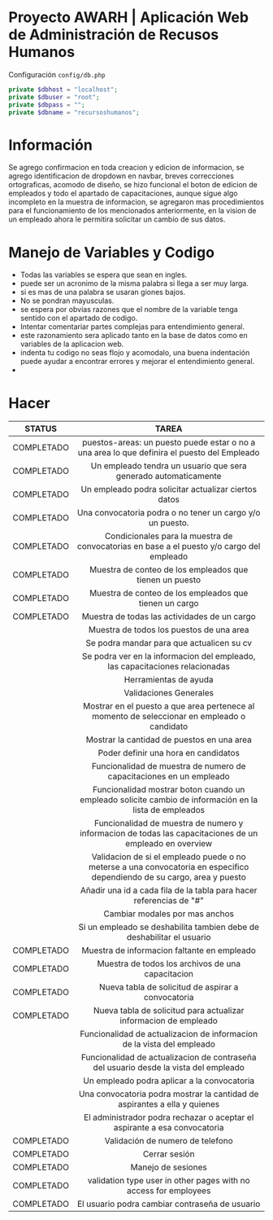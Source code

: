 # Proyecto AWARH | Aplicación Web de Administración de Recusos Humanos


Configuración `config/db.php`
```php
private $dbhost = "localhost";
private $dbuser = "root";
private $dbpass = "";
private $dbname = "recursoshumanos";
````


# Información
Se agrego confirmacion en toda creacion y edicion de informacion, se agrego identificacion de dropdown en navbar, breves correcciones ortograficas, acomodo de diseño, se hizo funcional el boton de edicion de empleados y todo el apartado de capacitaciones, aunque sigue algo incompleto en la muestra de informacion, se agregaron mas procedimientos para el funcionamiento de los mencionados anteriormente, en la vision de un empleado ahora le permitira solicitar un cambio de sus datos.


# Manejo de Variables y Codigo
- Todas las variables se espera que sean en ingles.
- puede ser un acronimo de la misma palabra si llega a ser muy larga.
- si es mas de una palabra se usaran giones bajos.
- No se pondran mayusculas.
- se espera por obvias razones que el nombre de la variable tenga sentido con el apartado de codigo.
- Intentar comentariar partes complejas para entendimiento general.
- este razonamiento sera aplicado tanto en la base de datos como en variables de la aplicacion web.
- indenta tu codigo no seas flojo y acomodalo, una buena indentación puede ayudar a encontrar errores y mejorar el entendimiento general.
- 



# Hacer
| STATUS | TAREA | 
| :---: | :---: |
|COMPLETADO| puestos-areas: un puesto puede estar o no a una area lo que definira el puesto del Empleado | 
|COMPLETADO| Un empleado tendra un usuario que sera generado automaticamente |
|COMPLETADO| Un empleado podra solicitar actualizar ciertos datos |
|COMPLETADO| Una convocatoria podra o no tener un cargo y/o un puesto. |
|COMPLETADO| Condicionales para la muestra de convocatorias en base a el puesto y/o cargo del empleado |
|COMPLETADO| Muestra de conteo de los empleados que tienen un puesto | 
|COMPLETADO| Muestra de conteo de los empleados que tienen un cargo |
|COMPLETADO| Muestra de todas las actividades de un cargo |
| | Muestra de todos los puestos de una area | 
| | Se podra mandar para que actualicen su cv |
| | Se podra ver en la informacion del empleado, las capacitaciones relacionadas |
| | Herramientas de ayuda |
| | Validaciones Generales |
| | Mostrar en el puesto a que area pertenece al momento de seleccionar en empleado o candidato |
| | Mostrar la cantidad de puestos en una area |
| | Poder definir una hora en candidatos |
| | Funcionalidad de muestra de numero de capacitaciones en un empleado|
| | Funcionalidad mostrar boton cuando un empleado solicite cambio de información en la lista de empleados |
| | Funcionalidad de muestra de numero y informacion de todas las capacitaciones de un empleado en overview |
| | Validacion de si el empleado puede o no meterse a una convocatoria en especifico dependiendo de su cargo, area y puesto |
| | Añadir una id a cada fila de la tabla para hacer referencias de "#" |
| | Cambiar modales por mas anchos |
| | Si un empleado se deshabilita tambien debe de deshabilitar el usuario
|COMPLETADO| Muestra de informacion faltante en empleado |
|COMPLETADO| Muestra de todos los archivos de una capacitacion  |
|COMPLETADO| Nueva tabla de solicitud de aspirar a convocatoria |
|COMPLETADO| Nueva tabla de solicitud para actualizar informacion de empleado |
| | Funcionalidad de actualizacion de informacion de la vista del empleado |
| | Funcionalidad de actualizacion de contraseña del usuario desde la vista del empleado |
| | Un empleado podra aplicar a la convocatoria |
| | Una convocatoria podra mostrar la cantidad de aspirantes a ella y quienes |
| | El administrador podra rechazar o aceptar el aspirante a esa convocatoria |
|COMPLETADO| Validación de numero de telefono |
|COMPLETADO| Cerrar sesión |
|COMPLETADO| Manejo de sesiones |
|COMPLETADO| validation type user in other pages with no access for employees |
|COMPLETADO| El usuario podra cambiar contraseña de usuario |
